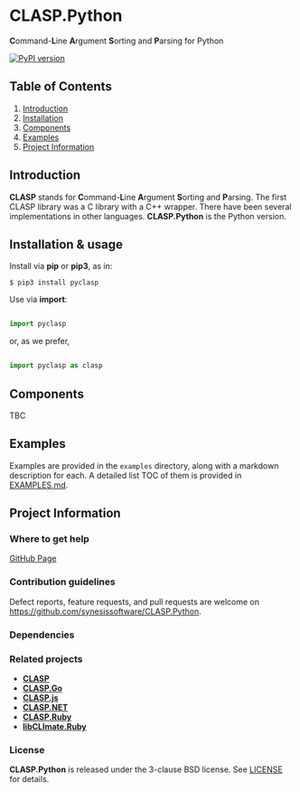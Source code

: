 # CLASP.Python
**C**ommand-**L**ine **A**rgument **S**orting and **P**arsing for Python

[![PyPI version](https://badge.fury.io/py/CLASP.Python.svg)](https://badge.fury.io/py/CLASP.Python)

## Table of Contents

1. [Introduction](#introduction)
2. [Installation](#installation)
3. [Components](#components)
4. [Examples](#examples)
5. [Project Information](#project-information)

## Introduction

**CLASP** stands for **C**ommand-**L**ine **A**rgument **S**orting and
**P**arsing. The first CLASP library was a C library with a C++ wrapper. There
have been several implementations in other languages. **CLASP.Python** is the
Python version.

## Installation & usage

Install via **pip** or **pip3**, as in:

```
$ pip3 install pyclasp
```

Use via **import**:

```Python

import pyclasp
```

or, as we prefer,

```Python

import pyclasp as clasp
```

## Components

TBC

## Examples

Examples are provided in the ```examples``` directory, along with a markdown description for each. A detailed list TOC of them is provided in [EXAMPLES.md](./EXAMPLES.md).

## Project Information

### Where to get help

[GitHub Page](https://github.com/synesissoftware/CLASP.Python "GitHub Page")

### Contribution guidelines

Defect reports, feature requests, and pull requests are welcome on https://github.com/synesissoftware/CLASP.Python.

### Dependencies

### Related projects

* [**CLASP**](https://github.com/synesissoftware/CLASP/)
* [**CLASP.Go**](https://github.com/synesissoftware/CLASP.Go/)
* [**CLASP.js**](https://github.com/synesissoftware/CLASP.js/)
* [**CLASP.NET**](https://github.com/synesissoftware/CLASP.NET/)
* [**CLASP.Ruby**](https://github.com/synesissoftware/CLASP.Ruby/)
* [**libCLImate.Ruby**](https://github.com/synesissoftware/libCLImate.Ruby/)

### License

**CLASP.Python** is released under the 3-clause BSD license. See [LICENSE](./LICENSE) for details.

